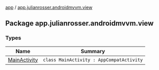 [app](../index.md) / [app.julianrosser.androidmvvm.view](./index.md)

## Package app.julianrosser.androidmvvm.view

### Types

| Name | Summary |
|---|---|
| [MainActivity](-main-activity/index.md) | `class MainActivity : AppCompatActivity` |
